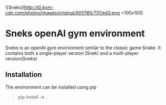 ![Sneks](http://i0.kym-cdn.com/photos/images/original/001/185/731/ed3.png =100x100)

# Sneks openAI gym environment
Sneks is an openAI gym environment similar to the classic game Snake. It contains both a single-player version (Snek) and a multi-player version(Sneks)

## Installation
The environment can be installed using pip

> pip install -e .
